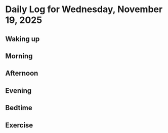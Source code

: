 # Daily Log for Wednesday, November 19, 2025

## Waking up

## Morning

## Afternoon

## Evening

## Bedtime

## Exercise
